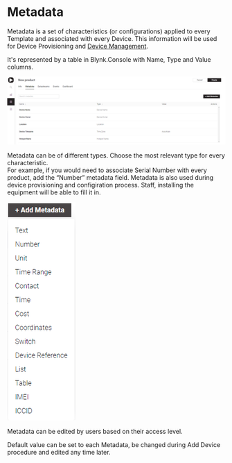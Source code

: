 # Metadata

Metadata is a set of characteristics \(or configurations\) applied to every Template and associated with every Device. This information will be used for Device Provisioning and [Device Management](../../../blynk.apps/device-management/).

It's represented by a table in Blynk.Console with Name, Type and Value columns.

![](../../../.gitbook/assets/metadata_table.png)

Metadata can be of different types. Choose the most relevant type for every characteristic.  
For example, if you would need to associate Serial Number with every product, add the “Number” metadata field. Metadata is also used during device provisioning and configiration process. Staff, installing the equipment will be able to fill it in.

![](../../../.gitbook/assets/metadata-types.png)

Metadata can be edited by users based on their access level.

Default value can be set to each Metadata, be changed during Add Device procedure and edited any time later.


